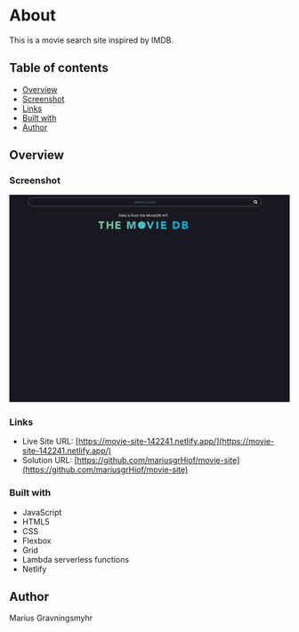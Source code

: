 # About

This is a movie search site inspired by IMDB.

## Table of contents

- [Overview](#overview)
- [Screenshot](#screenshot)
- [Links](#Links)
- [Built with](#built-with)
- [Author](#author)

## Overview

### Screenshot
![gif](./screenshots/movie.gif)

### Links

- Live Site URL: [https://movie-site-142241.netlify.app/](https://movie-site-142241.netlify.app/)
- Solution URL: [https://github.com/mariusgrHiof/movie-site](https://github.com/mariusgrHiof/movie-site)

### Built with

- JavaScript
- HTML5
- CSS
- Flexbox
- Grid
- Lambda serverless functions
- Netlify

## Author

Marius Gravningsmyhr
